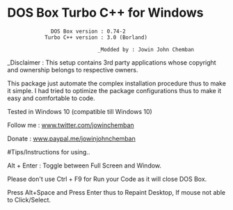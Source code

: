 #                  DOS Box Turbo C++ for Windows                  
                                                                  
                  DOS Box version : 0.74-2                        
                Turbo C++ version : 3.0 (Borland)   

                                 _Modded by : Jowin John Chemban  


_Disclaimer : This setup contains 3rd party applications whose copyright and ownership belongs to respective owners.

This package just automate the complex installation procedure thus to make it simple.
I had tried to optimize the package configurations thus to make it easy and comfortable to code.

Tested in Windows 10 (compatible till Windows 10)

Follow me      : www.twitter.com/jowinchemban

Donate         : www.paypal.me/jowinjohnchemban



#Tips/Instructions for using..

Alt + Enter : Toggle between Full Screen and Window.

Please don't use Ctrl + F9 for Run your Code as it will close DOS Box.

Press Alt+Space and Press Enter thus to Repaint Desktop, If mouse not able to Click/Select.


